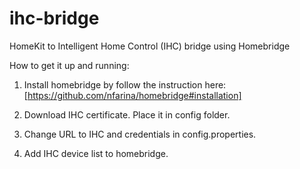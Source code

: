 # ihc-bridge
HomeKit to Intelligent Home Control (IHC) bridge using Homebridge

How to get it up and running:

1. Install homebridge by follow the instruction here: [https://github.com/nfarina/homebridge#installation]

2. Download IHC certificate. Place it in config folder.

3. Change URL to IHC and credentials in config.properties.

4. Add IHC device list to homebridge.
